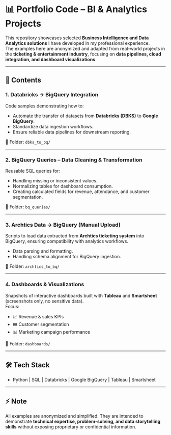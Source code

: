 # 📊 Portfolio Code – BI & Analytics Projects

This repository showcases selected **Business Intelligence and Data Analytics solutions** I have developed in my professional experience.  
The examples here are anonymized and adapted from real-world projects in the **ticketing & entertainment industry**, focusing on **data pipelines, cloud integration, and dashboard visualizations**.  

---

## 🚀 Contents

### 1. Databricks → BigQuery Integration  
Code samples demonstrating how to:  
- Automate the transfer of datasets from **Databricks (DBKS)** to **Google BigQuery**.  
- Standardize data ingestion workflows.  
- Ensure reliable data pipelines for downstream reporting.  

📂 Folder: `dbks_to_bq/`

---

### 2. BigQuery Queries – Data Cleaning & Transformation  
Reusable SQL queries for:  
- Handling missing or inconsistent values.  
- Normalizing tables for dashboard consumption.  
- Creating calculated fields for revenue, attendance, and customer segmentation.  

📂 Folder: `bq_queries/`

---

### 3. Archtics Data → BigQuery (Manual Upload)  
Scripts to load data extracted from **Archtics ticketing system** into BigQuery, ensuring compatibility with analytics workflows.  
- Data parsing and formatting.  
- Handling schema alignment for BigQuery ingestion.  

📂 Folder: `archtics_to_bq/`

---

### 4. Dashboards & Visualizations  
Snapshots of interactive dashboards built with **Tableau** and **Smartsheet** (screenshots only, no sensitive data).  
Focus:  
- 📈 Revenue & sales KPIs  
- 🎟️ Customer segmentation  
- 📊 Marketing campaign performance  

📂 Folder: `dashboards/`

---

## 🛠️ Tech Stack
- Python | SQL | Databricks | Google BigQuery | Tableau | Smartsheet  

---

## ⚡ Note
All examples are anonymized and simplified. They are intended to demonstrate **technical expertise, problem-solving, and data storytelling skills** without exposing proprietary or confidential information.  
